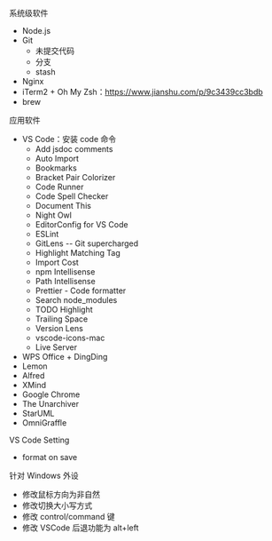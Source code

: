 系统级软件
* Node.js
* Git
  * 未提交代码
  * 分支
  * stash
* Nginx
* iTerm2 + Oh My Zsh：https://www.jianshu.com/p/9c3439cc3bdb
* brew

应用软件
* VS Code：安装 code 命令
  * Add jsdoc comments
  * Auto Import
  * Bookmarks
  * Bracket Pair Colorizer
  * Code Runner
  * Code Spell Checker
  * Document This
  * Night Owl
  * EditorConfig for VS Code
  * ESLint
  * GitLens -- Git supercharged
  * Highlight Matching Tag
  * Import Cost
  * npm Intellisense
  * Path Intellisense
  * Prettier - Code formatter
  * Search node_modules
  * TODO Highlight
  * Trailing Space
  * Version Lens
  * vscode-icons-mac
  * Live Server
* WPS Office + DingDing
* Lemon
* Alfred
* XMind
* Google Chrome
* The Unarchiver
* StarUML
* OmniGraffle

VS Code Setting
* format on save

针对 Windows 外设
* 修改鼠标方向为非自然
* 修改切换大小写方式
* 修改 control/command 键
* 修改 VSCode 后退功能为 alt+left